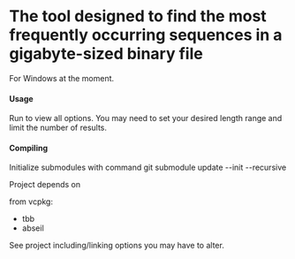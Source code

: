 # The tool designed to find the most frequently occurring sequences in a gigabyte-sized binary file

For Windows at the moment.

#### Usage

Run to view all options. You may need to set your desired length range
and limit the number of results.

#### Compiling

Initialize submodules with command
    git submodule update --init --recursive

Project depends on

from vcpkg:

-   tbb
-   abseil

See project including/linking options you may have to alter.
